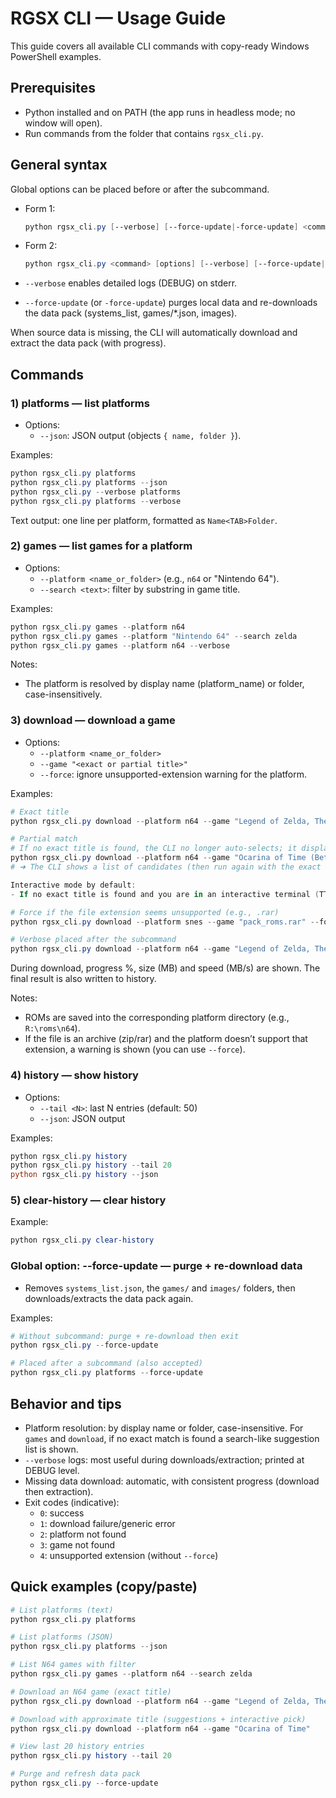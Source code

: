 # RGSX CLI — Usage Guide

This guide covers all available CLI commands with copy-ready Windows PowerShell examples.

## Prerequisites
- Python installed and on PATH (the app runs in headless mode; no window will open).
- Run commands from the folder that contains `rgsx_cli.py`.

## General syntax
Global options can be placed before or after the subcommand.

- Form 1:
  ```powershell
  python rgsx_cli.py [--verbose] [--force-update|-force-update] <command> [options]
  ```
- Form 2:
  ```powershell
  python rgsx_cli.py <command> [options] [--verbose] [--force-update|-force-update]
  ```

- `--verbose` enables detailed logs (DEBUG) on stderr.
- `--force-update` (or `-force-update`) purges local data and re-downloads the data pack (systems_list, games/*.json, images).

When source data is missing, the CLI will automatically download and extract the data pack (with progress).

## Commands

### 1) platforms — list platforms
- Options:
  - `--json`: JSON output (objects `{ name, folder }`).

Examples:
```powershell
python rgsx_cli.py platforms
python rgsx_cli.py platforms --json
python rgsx_cli.py --verbose platforms
python rgsx_cli.py platforms --verbose
```

Text output: one line per platform, formatted as `Name<TAB>Folder`.

### 2) games — list games for a platform
- Options:
  - `--platform <name_or_folder>` (e.g., `n64` or "Nintendo 64").
  - `--search <text>`: filter by substring in game title.

Examples:
```powershell
python rgsx_cli.py games --platform n64
python rgsx_cli.py games --platform "Nintendo 64" --search zelda
python rgsx_cli.py games --platform n64 --verbose
```

Notes:
- The platform is resolved by display name (platform_name) or folder, case-insensitively.

### 3) download — download a game
- Options:
  - `--platform <name_or_folder>`
  - `--game "<exact or partial title>"`
  - `--force`: ignore unsupported-extension warning for the platform.

Examples:
```powershell
# Exact title
python rgsx_cli.py download --platform n64 --game "Legend of Zelda, The - Ocarina of Time (USA) (Beta).zip"

# Partial match
# If no exact title is found, the CLI no longer auto-selects; it displays suggestions.
python rgsx_cli.py download --platform n64 --game "Ocarina of Time (Beta)"
# ➜ The CLI shows a list of candidates (then run again with the exact title).

Interactive mode by default:
- If no exact title is found and you are in an interactive terminal (TTY), a numbered list is shown automatically so you can pick and start the download.

# Force if the file extension seems unsupported (e.g., .rar)
python rgsx_cli.py download --platform snes --game "pack_roms.rar" --force

# Verbose placed after the subcommand
python rgsx_cli.py download --platform n64 --game "Legend of Zelda, The - Ocarina of Time (USA) (Beta).zip" --verbose
```

During download, progress %, size (MB) and speed (MB/s) are shown. The final result is also written to history.

Notes:
- ROMs are saved into the corresponding platform directory (e.g., `R:\roms\n64`).
- If the file is an archive (zip/rar) and the platform doesn’t support that extension, a warning is shown (you can use `--force`).

### 4) history — show history
- Options:
  - `--tail <N>`: last N entries (default: 50)
  - `--json`: JSON output

Examples:
```powershell
python rgsx_cli.py history
python rgsx_cli.py history --tail 20
python rgsx_cli.py history --json
```

### 5) clear-history — clear history
Example:
```powershell
python rgsx_cli.py clear-history
```

### Global option: --force-update — purge + re-download data
- Removes `systems_list.json`, the `games/` and `images/` folders, then downloads/extracts the data pack again.

Examples:
```powershell
# Without subcommand: purge + re-download then exit
python rgsx_cli.py --force-update

# Placed after a subcommand (also accepted)
python rgsx_cli.py platforms --force-update
```

## Behavior and tips
- Platform resolution: by display name or folder, case-insensitive. For `games` and `download`, if no exact match is found a search-like suggestion list is shown.
- `--verbose` logs: most useful during downloads/extraction; printed at DEBUG level.
- Missing data download: automatic, with consistent progress (download then extraction).
- Exit codes (indicative):
  - `0`: success
  - `1`: download failure/generic error
  - `2`: platform not found
  - `3`: game not found
  - `4`: unsupported extension (without `--force`)

## Quick examples (copy/paste)
```powershell
# List platforms (text)
python rgsx_cli.py platforms

# List platforms (JSON)
python rgsx_cli.py platforms --json

# List N64 games with filter
python rgsx_cli.py games --platform n64 --search zelda

# Download an N64 game (exact title)
python rgsx_cli.py download --platform n64 --game "Legend of Zelda, The - Ocarina of Time (USA) (Beta).zip"

# Download with approximate title (suggestions + interactive pick)
python rgsx_cli.py download --platform n64 --game "Ocarina of Time"

# View last 20 history entries
python rgsx_cli.py history --tail 20

# Purge and refresh data pack
python rgsx_cli.py --force-update
```
